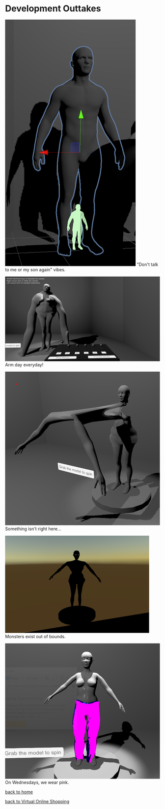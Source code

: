 # Development Outtakes


![Child](child.PNG)
"Don't talk to me or my son again" vibes.


![Buff](broken.PNG)
Arm day everyday!


![ouch](shoulderWhat.PNG)
Something isn't right here...


![nightmares](scary.PNG)
Monsters exist out of bounds.


![Pink](brokenMesh.PNG)
On Wednesdays, we wear pink. 



[back to home](./index)

[back to Virtual Online Shopping](./vosBlog)